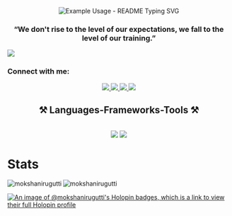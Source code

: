 <p align="center">
  <img src="https://readme-typing-svg.demolab.com/?lines=Hi%2C+I'm+moksha+Nirugutti+%F0%9F%91%8B;Full+Stack+developer+%F0%9F%92%BB%F0%9F%96%A5%F0%9F%93%B1&font=Fira%20Code&center=true&width=380&height=50&duration=4000&pause=1000" alt="Example Usage - README Typing SVG">
</p>
<h3 align="center">“We don't rise to the level of our expectations, we fall to the level of our training.”</h3>

[![](https://visitcount.itsvg.in/api?id=mokshanirugutti&label=Profile%20Views&pretty=true)](https://visitcount.itsvg.in)

<h3 align="left">Connect with me:</h3>

<div align="center"> 
  <a href="mailto:mokshasai910@gmail.com">
    <img src="https://img.shields.io/badge/Gmail-333333?style=for-the-badge&logo=gmail&logoColor=red" />
  </a>
  <a href="https://linkedin.com/in/moksha-nirugutti" target="_blank">
    <img src="https://img.shields.io/badge/LinkedIn-0077B5?style=for-the-badge&logo=linkedin&logoColor=white" target="_blank" />
  </a>
  <a href="https://moksha-nirugutti-portfolio.vercel.app" target="_blank">
     <img src="https://img.shields.io/badge/Portfolio-FF5722?style=for-the-badge&logo=todoist&logoColor=white" target="_blank" /> 
  </a>
  <a href="https://leetcode.com/u/mokshanirugutti" target="_blank">
     <img src="https://img.shields.io/badge/LeetCode-f89f1b?style=for-the-badge&logo=leetcode&logoColor=black" target="_blank" /> 
  </a>

</div>


<h2 align="center">⚒️ Languages-Frameworks-Tools ⚒️</h2>
<br/>
<div align="center">
    <img src="https://skillicons.dev/icons?i=html,css,python,javascript,typescript,postgresql,vscode,github,nextjs,tailwind" />
    <img src="https://skillicons.dev/icons?i=nodejs,express,firebase,mongodb,react,nextjs,mysql,django,postman,linux,docker" /><br>
</div>

<h1>Stats</h1>
<p><img align="left" src="https://github-readme-stats.vercel.app/api/top-langs?username=mokshanirugutti&show_icons=true&locale=en&layout=compact" alt="mokshanirugutti" /></p>

<p><img align="center" src="https://github-readme-streak-stats.herokuapp.com/?user=mokshanirugutti&" alt="mokshanirugutti" /></p>


[![An image of @mokshanirugutti's Holopin badges, which is a link to view their full Holopin profile](https://holopin.me/mokshanirugutti)](https://holopin.io/@mokshanirugutti)
